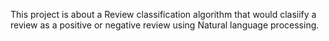 This project is about a Review classification algorithm that would clasiify a review as a positive or negative review using Natural language processing.

